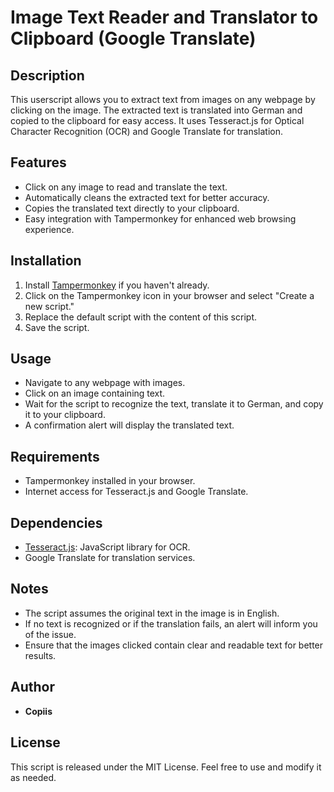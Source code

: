 # Image Text Reader and Translator to Clipboard (Google Translate)

## Description
This userscript allows you to extract text from images on any webpage by clicking on the image. The extracted text is translated into German and copied to the clipboard for easy access. It uses Tesseract.js for Optical Character Recognition (OCR) and Google Translate for translation.

## Features
- Click on any image to read and translate the text.
- Automatically cleans the extracted text for better accuracy.
- Copies the translated text directly to your clipboard.
- Easy integration with Tampermonkey for enhanced web browsing experience.

## Installation
1. Install [Tampermonkey](https://www.tampermonkey.net/) if you haven't already.
2. Click on the Tampermonkey icon in your browser and select "Create a new script."
3. Replace the default script with the content of this script.
4. Save the script.

## Usage
- Navigate to any webpage with images.
- Click on an image containing text.
- Wait for the script to recognize the text, translate it to German, and copy it to your clipboard.
- A confirmation alert will display the translated text.

## Requirements
- Tampermonkey installed in your browser.
- Internet access for Tesseract.js and Google Translate.

## Dependencies
- [Tesseract.js](https://github.com/naptha/tesseract.js): JavaScript library for OCR.
- Google Translate for translation services.

## Notes
- The script assumes the original text in the image is in English.
- If no text is recognized or if the translation fails, an alert will inform you of the issue.
- Ensure that the images clicked contain clear and readable text for better results.

## Author
- **Copiis**

## License
This script is released under the MIT License. Feel free to use and modify it as needed.
